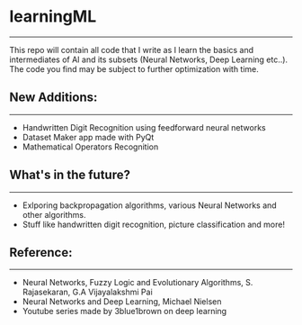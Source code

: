 # learningML
-------------------------------

This repo will contain all code that I write as I learn the basics and intermediates of AI and its subsets (Neural Networks, Deep Learning etc..). The code you find may be subject to further optimization with time.

## New Additions:
-------------------------------
* Handwritten Digit Recognition using feedforward neural networks
* Dataset Maker app made with PyQt
* Mathematical Operators Recognition

## What's in the future?
-------------------------------
* Exlporing backpropagation algorithms, various Neural Networks and other algorithms.
* Stuff like handwritten digit recognition, picture classification and more!


## Reference:
-------------------------------
* Neural Networks, Fuzzy Logic and Evolutionary Algorithms, S. Rajasekaran, G.A Vijayalakshmi Pai
* Neural Networks and Deep Learning, Michael Nielsen
* Youtube series made by 3blue1brown on deep learning
